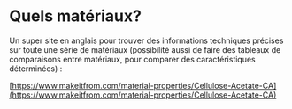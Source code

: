 # Quels matériaux?

Un super site en anglais pour trouver des informations techniques précises sur toute une série de matériaux \(possibilité aussi de faire des tableaux de comparaisons entre matériaux, pour comparer des caractéristiques déterminées\) :

[https://www.makeitfrom.com/material-properties/Cellulose-Acetate-CA](https://www.makeitfrom.com/material-properties/Cellulose-Acetate-CA)

